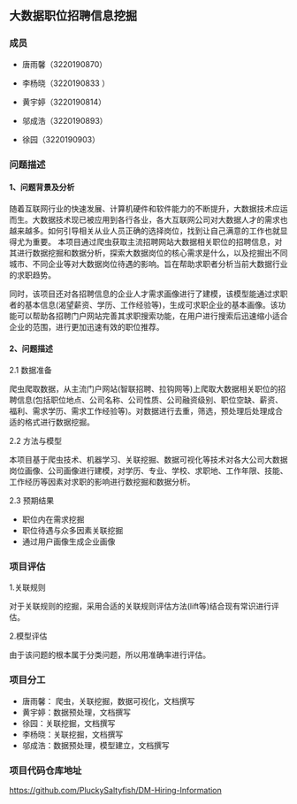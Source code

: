 ## 大数据职位招聘信息挖掘

### 成员

- 唐雨馨（3220190870）
- 李杨晓（3220190833 ）
- 黄宇婷（3220190814）

- 邬成浩（3220190893）
- 徐园（3220190903）

### 问题描述

#### 1、问题背景及分析

随着互联网行业的快速发展、计算机硬件和软件能力的不断提升，大数据技术应运而生。大数据技术现已被应用到各行各业，各大互联网公司对大数据人才的需求也越来越多。如何引导相关从业人员正确的选择岗位，找到让自己满意的工作也就显得尤为重要。 本项目通过爬虫获取主流招聘网站大数据相关职位的招聘信息，对其进行数据挖掘和数据分析，探索大数据岗位的核心需求是什么，以及挖掘出不同城市、不同企业等对大数据岗位待遇的影响。旨在帮助求职者分析当前大数据行业的求职趋势。

同时，该项目还对各招聘信息的企业人才需求画像进行了建模，该模型能通过求职者的基本信息(渴望薪资、学历、工作经验等)，生成可求职企业的基本画像。该功能可以帮助各招聘门户网站完善其求职搜索功能，在用户进行搜索后迅速缩小适合企业的范围，进行更加迅速有效的职位推荐。

#### 2、问题描述

2.1 数据准备

爬虫爬取数据，从主流门户网站(智联招聘、拉钩网等)上爬取大数据相关职位的招聘信息(包括职位地点、公司名称、公司性质、公司融资级别、职位空缺、薪资、福利、需求学历、需求工作经验等)。对数据进行去重，筛选，预处理后处理成合适的格式进行数据挖掘。

2.2 方法与模型

本项目基于爬虫技术、机器学习、关联挖掘、数据可视化等技术对各大公司大数据岗位画像、公司画像进行建模，对学历、专业、学校、求职地、工作年限、技能、工作经历等因素对求职的影响进行数挖掘和数据分析。

2.3 预期结果

- 职位内在需求挖掘
- 职位待遇与众多因素关联挖掘
- 通过用户画像生成企业画像

### 项目评估

1.关联规则

对于关联规则的挖掘，采用合适的关联规则评估方法(lift等)结合现有常识进行评估。

2.模型评估

由于该问题的根本属于分类问题，所以用准确率进行评估。

### 项目分工

- 唐雨馨： 爬虫，关联挖掘，数据可视化，文档撰写
- 黄宇婷：数据预处理，文档撰写
- 徐园：关联挖掘，文档撰写
- 李杨晓：关联挖掘，文档撰写
- 邬成浩：数据预处理，模型建立，文档撰写

### 项目代码仓库地址

https://github.com/PluckySaltyfish/DM-Hiring-Information
